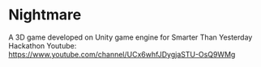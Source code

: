 # Nightmare
A 3D game developed on Unity game engine for Smarter Than Yesterday Hackathon
Youtube: https://www.youtube.com/channel/UCx6whfJDygjaSTU-OsQ9WMg
